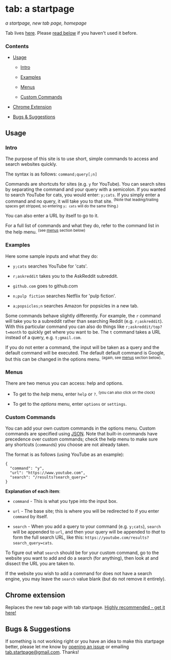 # tab: a startpage
_a startpage, new tab page, homepage_

Tab lives [here](https://koryschneider.github.io/tab-a-startpage). Please [read below](#usage) if you haven't used it before.

### Contents

 - [Usage](#usage)

   - [Intro](#intro)

   - [Examples](#examples)

   - [Menus](#menus)

   - [Custom Commands](#custom-commands)

 - [Chrome Extension](#chrome-extension)

 - [Bugs & Suggestions](#bugs-&-extensions)


## Usage

### Intro
The purpose of this site is to use short, simple commands to access and search websites quickly.

The syntax is as follows: `command;query[;n]`

Commands are shortcuts for sites (e.g. `y` for YouTube). You can search sites by separating the command and your query with a semicolon. If you wanted to search YouTube for cats, you would enter: `y;cats`. If you simply enter a command and no query, it will take you to that site. <sup>(Note that leading/trailing spaces get stripped, so entering `y; cats` will do the same thing.)</sup>

You can also enter a URL by itself to go to it.

For a full list of commands and what they do, refer to the command list in the help menu. <sup>(see [menus](#menus) section below)</sup>

### Examples
Here some sample inputs and what they do:

 - `y;cats` searches YouTube for 'cats'.

 - `r;askreddit` takes you to the AskReddit subreddit.

 - `github.com` goes to github.com

 - `n;pulp fiction` searches Netflix for 'pulp fiction'.

 - `a;popsicles;n` searches Amazon for popsicles in a new tab.


Some commands behave slightly differently. For example, the `r` command will take you to a subreddit rather than searching Reddit (e.g. `r;askreddit`). With this particular command you can also do things like `r;askreddit/top?t=month` to quickly get where you want to be. The `t` command takes a URL instead of a query, e.g. `t;gmail.com`.

If you do not enter a command, the input will be taken as a query and the default command will be executed. The default default command is Google, but this can be changed in the options menu. <sup>(again, see [menus](#menus) section below).</sup>

### Menus
There are two menus you can access: help and options.

 - To get to the _help_ menu, enter `help` or `?`. <sup>(you can also click on the clock)</sup>

 - To get to the _options_ menu, enter `options` or `settings`.

### Custom Commands
You can add your own custom commands in the options menu.
Custom commands are specified using [JSON](https://en.wikipedia.org/wiki/Json).
Note that built-in commands have precedence over custom commands;
check the help menu  to make sure any shortcuts (`command`s) you choose are not already taken.

The format is as follows (using YouTube as an example):

    {
      "command": "y",
      "url": "https://www.youtube.com",
      "search": "/results?search_query="
    }

__Explanation of each item__:

 - `command` - This is what you type into the input box.

 - `url` - The base site; this is where you will be redirected to if you enter `command` by itself.

 - `search` - When you add a query to your command (e.g. `y;cats`), `search` will be appended to `url`, and then your query will be appended to *that* to form the full search URL, like this: `https://youtube.com/results?search_query=cats`.

To figure out what `search` should be for your custom command, go to the website you want to add and do a search (for anything), then look at and dissect the URL you are taken to.

If the website you wish to add a command for does not have a search engine, you may leave the `search` value blank (but do not remove it entirely).

## Chrome extension
Replaces the new tab page with tab startpage. [Highly recommended - get it here!](https://chrome.google.com/webstore/detail/tab-a-startpage/gedoejjmdjalipopahiffdghibcodjcj)

## Bugs & Suggestions
If something is not working right or you have an idea to make this startpage better, please let me know by [opening an issue](https://github.com/koryschneider/tab-a-startpage/issues) or emailing [tab.startpage@gmail.com](mailto:tab.startpage@gmail.com). Thanks!
